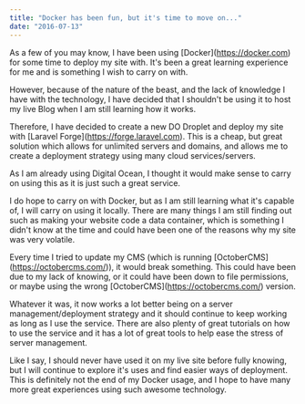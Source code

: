 ```yaml
---
title: "Docker has been fun, but it's time to move on..."
date: "2016-07-13"
---
```


As a few of you may know, I have been using \[Docker\](https://docker.com) for some time to deploy my site with. It's been a great learning experience for me and is something I wish to carry on with.

However, because of the nature of the beast, and the lack of knowledge I have with the technology, I have decided that I shouldn't be using it to host my live Blog when I am still learning how it works.

Therefore, I have decided to create a new DO Droplet and deploy my site with \[Laravel Forge\](https://forge.laravel.com). This is a cheap, but great solution which allows for unlimited servers and domains, and allows me to create a deployment strategy using many cloud services/servers.

As I am already using Digital Ocean, I thought it would make sense to carry on using this as it is just such a great service.

I do hope to carry on with Docker, but as I am still learning what it's capable of, I will carry on using it locally. There are many things I am still finding out such as making your website code a data container, which is something I didn't know at the time and could have been one of the reasons why my site was very volatile.

Every time I tried to update my CMS (which is running \[OctoberCMS\](https://octobercms.com/)), it would break something. This could have been due to my lack of knowing, or it could have been down to file permissions, or maybe using the wrong \[OctoberCMS\](https://octobercms.com/) version.

Whatever it was, it now works a lot better being on a server management/deployment strategy and it should continue to keep working as long as I use the service. There are also plenty of great tutorials on how to use the service and it has a lot of great tools to help ease the stress of server management.

Like I say, I should never have used it on my live site before fully knowing, but I will continue to explore it's uses and find easier ways of deployment. This is definitely not the end of my Docker usage, and I hope to have many more great experiences using such awesome technology.
